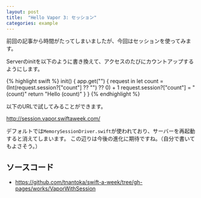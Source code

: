 ```yaml
---
layout: post
title:  "Hello Vapor 3: セッション"
categories: example
---
```


前回の記事から時間がたってしまいましたが、今回はセッションを使ってみます。　

Serverのinitを以下のように書き換えて、アクセスのたびにカウントアップするようにします。

{% highlight swift %}
init() {
    app.get("") { request in
        let count = (Int(request.session?["count"] ?? "") ?? 0) + 1
        request.session?["count"] = "\(count)"
        return "Hello \(count)"
    }
}
{% endhighlight %}

以下のURLで試してみることができます。

<http://session.vapor.swiftaweek.com/>

デフォルトでは`MemorySessionDriver.swift`が使われており、サーバーを再起動すると消えてしまいます。
この辺りは今後の進化に期待ですね。（自分で書いてもよさそう。） 

## ソースコード

- <https://github.com/tnantoka/swift-a-week/tree/gh-pages/works/VaporWithSession>

